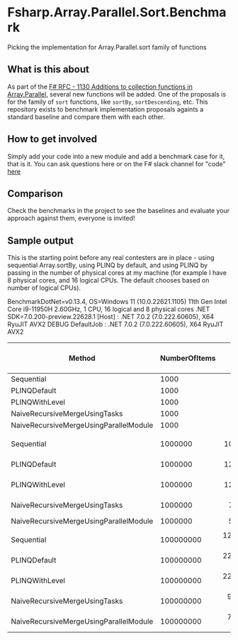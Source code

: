 # Fsharp.Array.Parallel.Sort.Benchmark
Picking the implementation for Array.Parallel.sort family of functions


## What is this about
As part of the [F# RFC - 1130 Additions to collection functions in Array.Parallel](https://github.com/fsharp/fslang-design/pull/720 ), several new functions will be added.
One of the proposals is for the family of `sort` functions, like `sortBy`, `sortDescending`, etc.
This repository exists to benchmark implementation proposals againts a standard baseline and compare them with each other.

## How to get involved
Simply add your code into a new module and add a benchmark case for it, that is it.
You can ask questions here or on the F# slack channel for "code" [here](https://app.slack.com/huddle/T04BJKUMU/C1R50TKEU)

## Comparison

Check the benchmarks in the project to see the baselines and evaluate your approach against them, everyone is invited!


## Sample output

This is the starting point before any real contesters are in place - using sequential Array.sortBy, using PLINQ by default, and using PLINQ by passing in the number of physical cores at my machine (for example I have 8 physical cores, and 16 logical CPUs. The default chooses based on number of logical CPUs).

BenchmarkDotNet=v0.13.4, OS=Windows 11 (10.0.22621.1105)
11th Gen Intel Core i9-11950H 2.60GHz, 1 CPU, 16 logical and 8 physical cores
.NET SDK=7.0.200-preview.22628.1
  [Host]     : .NET 7.0.2 (7.0.222.60605), X64 RyuJIT AVX2 DEBUG
  DefaultJob : .NET 7.0.2 (7.0.222.60605), X64 RyuJIT AVX2


|                                 Method | NumberOfItems |             Mean |          Error |         StdDev |           Median | Ratio | RatioSD |      Gen0 | Completed Work Items | Lock Contentions |      Gen1 |      Gen2 |      Allocated | Alloc Ratio |
|--------------------------------------- |-------------- |-----------------:|---------------:|---------------:|-----------------:|------:|--------:|----------:|---------------------:|-----------------:|----------:|----------:|---------------:|------------:|
|                             Sequential |          1000 |         20.11 us |       0.397 us |       0.897 us |         20.41 us |  0.18 |    0.01 |    1.2512 |                    - |                - |    0.0305 |         - |        15.7 KB |        0.07 |
|                           PLINQDefault |          1000 |        110.97 us |       0.674 us |       0.526 us |        110.95 us |  1.00 |    0.00 |   24.7803 |              15.0000 |           0.0009 |    8.4229 |         - |      241.41 KB |        1.00 |
|                         PLINQWithLevel |          1000 |         88.69 us |       1.259 us |       1.116 us |         88.58 us |  0.80 |    0.01 |   14.6484 |               7.0000 |           0.0013 |    4.5166 |         - |      157.68 KB |        0.65 |
|          NaiveRecursiveMergeUsingTasks |          1000 |         20.30 us |       0.401 us |       0.782 us |         20.57 us |  0.18 |    0.01 |    1.2512 |                    - |                - |    0.0610 |         - |       15.67 KB |        0.06 |
| NaiveRecursiveMergeUsingParallelModule |          1000 |         20.11 us |       0.389 us |       0.910 us |         20.46 us |  0.19 |    0.01 |    1.2512 |                    - |                - |    0.0610 |         - |       15.67 KB |        0.06 |
|                                        |               |                  |                |                |                  |       |         |           |                      |                  |           |           |                |             |
|                             Sequential |       1000000 |    102,083.50 us |   1,506.463 us |   1,409.146 us |    102,380.70 us |  0.82 |    0.03 |  166.6667 |                    - |                - |  166.6667 |  166.6667 |    15625.21 KB |        0.12 |
|                           PLINQDefault |       1000000 |    125,372.52 us |   2,488.999 us |   4,019.270 us |    124,966.88 us |  1.00 |    0.00 | 1250.0000 |              15.0000 |           0.5000 | 1000.0000 | 1000.0000 |   135025.09 KB |        1.00 |
|                         PLINQWithLevel |       1000000 |    122,167.49 us |   2,393.355 us |   4,436.237 us |    121,687.05 us |  0.98 |    0.04 | 1000.0000 |               7.0000 |           0.2500 | 1000.0000 | 1000.0000 |   115528.85 KB |        0.86 |
|          NaiveRecursiveMergeUsingTasks |       1000000 |     70,099.31 us |   1,401.640 us |   2,182.185 us |     69,287.50 us |  0.56 |    0.03 |  250.0000 |              29.6250 |                - |  250.0000 |  250.0000 |    15636.35 KB |        0.12 |
| NaiveRecursiveMergeUsingParallelModule |       1000000 |     54,534.46 us |     639.369 us |     566.784 us |     54,646.89 us |  0.44 |    0.01 |  300.0000 |              25.8000 |                - |  300.0000 |  300.0000 |    15646.73 KB |        0.12 |
|                                        |               |                  |                |                |                  |       |         |           |                      |                  |           |           |                |             |
|                             Sequential |     100000000 | 12,581,121.14 us | 238,065.029 us | 222,686.176 us | 12,693,668.60 us |  0.55 |    0.01 |         - |                    - |                - |         - |         - |  1562500.57 KB |        0.10 |
|                           PLINQDefault |     100000000 | 22,345,750.95 us | 444,234.769 us | 637,108.231 us | 22,020,583.85 us |  1.00 |    0.00 | 1000.0000 |              15.0000 |           3.0000 | 1000.0000 | 1000.0000 | 14885152.91 KB |        1.00 |
|                         PLINQWithLevel |     100000000 | 22,792,247.65 us | 429,876.215 us | 573,872.400 us | 22,583,320.90 us |  1.02 |    0.02 | 1000.0000 |               7.0000 |                - | 1000.0000 | 1000.0000 | 12932055.92 KB |        0.87 |
|          NaiveRecursiveMergeUsingTasks |     100000000 |  9,160,225.92 us |  68,441.017 us |  57,151.349 us |  9,159,136.10 us |  0.40 |    0.01 |         - |              38.0000 |           1.0000 |         - |         - |  1562512.66 KB |        0.10 |
| NaiveRecursiveMergeUsingParallelModule |     100000000 |  7,257,493.97 us | 144,640.016 us | 207,438.389 us |  7,153,860.90 us |  0.33 |    0.01 |         - |              34.0000 |                - |         - |         - |  1562512.12 KB |        0.10 |